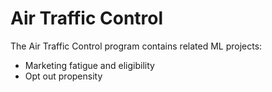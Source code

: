 # Air Traffic Control

The Air Traffic Control program contains related ML projects:
- Marketing fatigue and eligibility
- Opt out propensity
